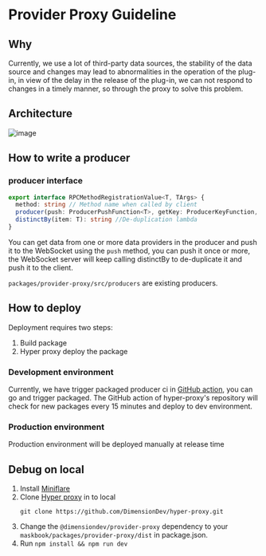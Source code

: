 # Provider Proxy Guideline

## Why

Currently, we use a lot of third-party data sources, the stability of the data source and changes may lead to abnormalities in the operation of the plug-in, in view of the delay in the release of the plug-in, we can not respond to changes in a timely manner, so through the proxy to solve this problem.

## Architecture

![image](https://user-images.githubusercontent.com/19925717/159650079-43773772-b832-4358-96b8-bb0516fcf2bc.png)

## How to write a producer

### producer interface

```typescript
export interface RPCMethodRegistrationValue<T, TArgs> {
  method: string // Method name when called by client
  producer(push: ProducerPushFunction<T>, getKey: ProducerKeyFunction, args: TArgs): Promise<void> // Data Processor
  distinctBy(item: T): string //De-duplication lambda
}
```

You can get data from one or more data providers in the producer and push it to the WebSocket using the `push` method, you can push it once or more, the WebSocket server will keep calling distinctBy to de-duplicate it and push it to the client.

`packages/provider-proxy/src/producers` are existing producers.

## How to deploy

Deployment requires two steps:

1. Build package
2. Hyper proxy deploy the package

### Development environment

Currently, we have trigger packaged producer ci in [GitHub action](https://github.com/DimensionDev/Maskbook/actions/workflows/deploy-proxy.yml), you can go and trigger packaged.
The GitHub action of hyper-proxy's repository will check for new packages every 15 minutes and deploy to dev environment.

### Production environment

Production environment will be deployed manually at release time

## Debug on local

1. Install [Miniflare](https://miniflare.dev/get-started/cli)
2. Clone [Hyper proxy](https://github.com/DimensionDev/hyper-proxy) in to local
   ```shell
   git clone https://github.com/DimensionDev/hyper-proxy.git
   ```
3. Change the `@dimensiondev/provider-proxy` dependency to your `maskbook/packages/provider-proxy/dist` in package.json.
4. Run `npm install && npm run dev`

